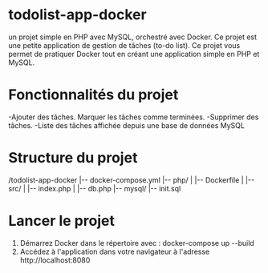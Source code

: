 # todolist-app-docker

un projet simple en PHP avec MySQL, orchestré avec Docker. Ce projet est une petite application de gestion de tâches (to-do list).
Ce projet vous permet de pratiquer Docker tout en créant une application simple en PHP et MySQL.

# Fonctionnalités du projet 

-Ajouter des tâches. Marquer les tâches comme terminées. 
-Supprimer des tâches. 
-Liste des tâches affichée depuis une base de données MySQL

# Structure du projet

/todolist-app-docker
|-- docker-compose.yml
|-- php/
|   |-- Dockerfile
|   |-- src/
|       |-- index.php
|       |-- db.php
|-- mysql/
    |-- init.sql

# Lancer le projet

1. Démarrez Docker dans le répertoire avec :
    docker-compose up --build
2. Accédez à l'application dans votre navigateur à l'adresse http://localhost:8080


